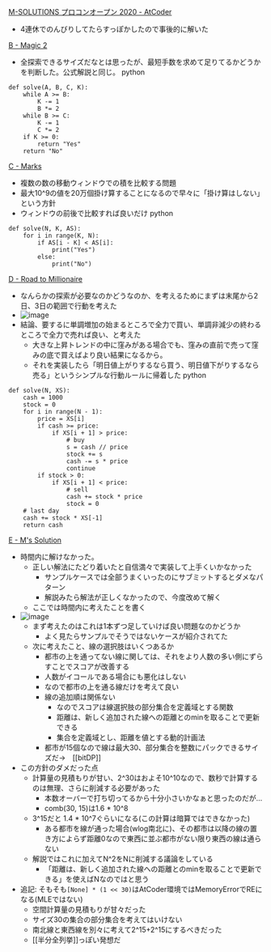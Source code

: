 
[M-SOLUTIONS プロコンオープン 2020 - AtCoder](https://atcoder.jp/contests/m-solutions2020)
- 4連休でのんびりしてたらすっぽかしたので事後的に解いた

[B - Magic 2](https://atcoder.jp/contests/m-solutions2020/tasks/m_solutions2020_b)
- 全探索できるサイズだなとは思ったが、最短手数を求めて足りてるかどうかを判断した。公式解説と同じ。
python

```
def solve(A, B, C, K):
    while A >= B:
        K -= 1
        B *= 2
    while B >= C:
        K -= 1
        C *= 2
    if K >= 0:
        return "Yes"
    return "No"
```


[C - Marks](https://atcoder.jp/contests/m-solutions2020/tasks/m_solutions2020_c)
- 複数の数の移動ウィンドウでの積を比較する問題
- 最大10^9の値を20万個掛け算することになるので早々に「掛け算はしない」という方針
- ウィンドウの前後で比較すれば良いだけ
python

```
def solve(N, K, AS):
    for i in range(K, N):
        if AS[i - K] < AS[i]:
            print("Yes")
        else:
            print("No")
```


[D - Road to Millionaire](https://atcoder.jp/contests/m-solutions2020/tasks/m_solutions2020_d)
- なんらかの探索が必要なのかどうなのか、を考えるためにまずは末尾から2日、3日の範囲で行動を考えた
- ![image](https://gyazo.com/df02ad9d7fe5c167973c1544998e93ea/thumb/1000)
- 結論、要するに単調増加の始まるところで全力で買い、単調非減少の終わるところで全力で売れば良い、と考えた
    - 大きな上昇トレンドの中に窪みがある場合でも、窪みの直前で売って窪みの底で買えばより良い結果になるから。
    - それを実装したら「明日値上がりするなら買う、明日値下がりするなら売る」というシンプルな行動ルールに帰着した
python

```
def solve(N, XS):
    cash = 1000
    stock = 0
    for i in range(N - 1):
        price = XS[i]
        if cash >= price:
            if XS[i + 1] > price:
                # buy
                s = cash // price
                stock += s
                cash -= s * price
                continue
        if stock > 0:
            if XS[i + 1] < price:
                # sell
                cash += stock * price
                stock = 0
    # last day
    cash += stock * XS[-1]
    return cash
```


[E - M's Solution](https://atcoder.jp/contests/m-solutions2020/tasks/m_solutions2020_e)
- 時間内に解けなかった。
    - 正しい解法にたどり着いたと自信満々で実装して上手くいかなかった
        - サンプルケースでは全部うまくいったのにサブミットするとダメなパターン
        - 解説みたら解法が正しくなかったので、今度改めて解く
    - ここでは時間内に考えたことを書く
- ![image](https://gyazo.com/4143c57fa23ff42b8189ae010fbfd7a7/thumb/1000)
    - まず考えたのはこれは1本ずつ足していけば良い問題なのかどうか
        - よく見たらサンプルでそうではないケースが紹介されてた
    - 次に考えたこと、線の選択肢はいくつあるか
        - 都市の上を通ってない線に関しては、それをより人数の多い側にずらすことでスコアが改善する
        - 人数がイコールである場合にも悪化はしない
        - なので都市の上を通る線だけを考えて良い
        - 線の追加順は関係ない
            - なのでスコアは線選択肢の部分集合を定義域とする関数
            - 距離は、新しく追加された線への距離とのminを取ることで更新できる
            - 集合を定義域とし、距離を値とする動的計画法
        - 都市が15個なので線は最大30、部分集合を整数にパックできるサイズだ→　[[bitDP]]
- この方針のダメだった点
    - 計算量の見積もりが甘い、2^30はおよそ10^10なので、数秒で計算するのは無理、さらに削減する必要があった
        - 本数オーバーで打ち切ってるから十分小さいかなぁと思ったのだが…
        - comb(30, 15)は1.6 * 10^8
    - 3^15だと 1.4 * 10^7ぐらいになる(この計算は暗算ではできなかった)
        - ある都市を線が通った場合(wlog南北に)、その都市は以降の線の置き方によらず距離0なので東西に並ぶ都市がない限り東西の線は通らない
    - 解説ではこれに加えてN^2をNに削減する議論をしている
        - 「距離は、新しく追加された線への距離とのminを取ることで更新できる」を使えばNなのではと思う
- 追記: そもそも`[None] * (1 << 30)`はAtCoder環境ではMemoryErrorでREになる(MLEではない)
    - 空間計算量の見積もりが甘々だった
    - サイズ30の集合の部分集合を考えてはいけない
    - 南北線と東西線を別々に考えて2^15+2^15にするべきだった
    - [[半分全列挙]]っぽい発想だ
